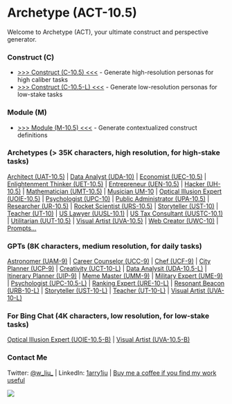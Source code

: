 # Archetype (ACT-10.5)

Welcome to Archetype (ACT), your ultimate construct and perspective generator.

### Construct (C)

- [>>> Construct (C-10.5) <<<](https://chat.openai.com/share/8c526e14-1301-473e-a787-17ae308f3b89) - Generate high-resolution personas for high caliber tasks
- [>>> Construct (C-10.5-L) <<<](https://chat.openai.com/g/g-ZR3w4e0RR-construct-c-10-5-l) - Generate low-resolution personas for low-stake tasks

### Module (M)

- [>>> Module (M-10.5) <<<](https://chat.openai.com/share/cf8e4256-7ccb-4596-aa75-28f0ac39b637) - Generate contextualized construct definitions 

### Archetypes (> 35K characters, high resolution, for high-stake tasks)

[Architect (UAT-10.5)](https://chat.openai.com/share/ae3ad780-f2e2-4461-8407-593c32bc0734) | [Data Analyst (UDA-10)](https://chat.openai.com/share/48832ede-fb02-49ae-a319-6b6dcd082f70) | [Economist (UEC-10.5)](https://chat.openai.com/share/14206929-8b4c-438c-bca6-f1356952f6e0) | [Enlightenment Thinker (UET-10.5)](https://chat.openai.com/share/bb6506ad-35bd-4ec6-b511-337cefee8a7a) | [Entrepreneur (UEN-10.5)](https://chat.openai.com/share/3994fc10-59fd-4374-8991-2659717cfcc2) | [Hacker (UH-10.5)](https://chat.openai.com/share/29b18dfe-5f01-4134-8dd6-df9ed8ffd3b4) | [Mathematician (UMT-10.5)](https://chat.openai.com/share/4d5a79f6-f2b8-458d-a2d4-9fd549a897dc) | [Musician UM-10](https://chat.openai.com/share/20e9ceaa-5971-4401-aec9-5ad9b47a6051) | [Optical Illusion Expert (UOIE-10.5)](https://chat.openai.com/share/a2f32e9b-94a6-4b64-9cfb-53f101c7afce) | [Psychologist (UPC-10)](https://chat.openai.com/share/adbbea5b-ab8d-4362-a1f7-21b6d499eb64) | [Public Administrator (UPA-10.5)](https://chat.openai.com/share/2e6609ef-ede8-4f51-993c-c36afa6e425b) | [Researcher (UR-10.5)](https://chat.openai.com/share/c4150382-2f5d-4e98-8630-961351704c5f) | [Rocket Scientist (URS-10.5)](https://chat.openai.com/share/3a1db8d6-5e63-4d7a-977c-7c6a40ccde96) | [Storyteller (UST-10)](https://chat.openai.com/share/74b4942f-41c8-4a1a-9ee2-fd3f79707875) | [Teacher (UT-10)](https://chat.openai.com/share/ac728205-9747-457b-a18b-75ac35510751) | [US Lawyer (UUSL-10.1)](https://chat.openai.com/share/d6b0bc93-f95d-408f-b952-d04b36f73058) | [US Tax Consultant (UUSTC-10.1)](https://chat.openai.com/share/180691a3-865d-4ed2-bf86-fdc7da22ff68) | [Utilitarian (UUT-10.5)](https://chat.openai.com/share/b2bb08af-fe61-4ee1-bedf-f7e932e0b2d6) | [Visual Artist (UVA-10.5)](https://chat.openai.com/share/1b839218-beec-4caa-99d6-617b64093877) | [Web Creator (UWC-10)](https://chat.openai.com/share/ccb36aa8-455f-42d5-8785-8015b33513a4) | [Prompts...](https://github.com/1arry1iu/archetype/tree/main/Archetypal%20Personas)

### GPTs (8K characters, medium resolution, for daily tasks)

[Astronomer (UAM-9)](https://chat.openai.com/g/g-DhvzBQKLz-universal-astronomer-uam-9) | [Career Counselor (UCC-9)](https://chat.openai.com/g/g-0LRlMdiQX-universal-career-counselor-ucc-10-l) | [Chef (UCF-9)](https://chat.openai.com/g/g-xIPZQyYHK-universal-chef-ucf-9) | [City Planner (UCP-9)](https://chat.openai.com/g/g-nFQND4KlT-universal-city-planner-ucp-9) | [Creativity (UCT-10-L)](https://chat.openai.com/g/g-JIHQBtCY5-universal-creativity-uct-10-l) | [Data Analysit (UDA-10.5-L)](https://chat.openai.com/g/g-UnHVJnGaf-universal-data-analyst-uda-10-5-l) | [Itinerary Planner (UIP-9)](https://chat.openai.com/g/g-LJ52WpKLZ-universal-itinerary-planner-uip-9) | [Meme Master (UMM-9)](https://chat.openai.com/g/g-HfwddwgBV-universal-meme-master) | [Military Expert (UME-9)](https://chat.openai.com/g/g-uXJSvUyLn-universal-military-expert-ume-9) | [Psychologist (UPC-10.5-L)](https://chat.openai.com/g/g-gktcTLs6E-universal-psychologist-upc-10-5-l) | [Ranking Expert (URE-10-L)](https://chat.openai.com/g/g-TysLPlbGx-universal-ranking-expert-ure-10-l) | [Resonant Beacon (URB-10-L)](https://chat.openai.com/g/g-AW4e5JG6W-universal-resonant-beacon-urb-10-l) | [Storyteller (UST-10-L)](https://chat.openai.com/g/g-i2KB66rSE-universal-storyteller-ust-10-l) | [Teacher (UT-10-L)](https://chat.openai.com/g/g-Kjcwbz0HJ-universal-teacher-ut-10-l) | [Visual Artist (UVA-10-L)](https://chat.openai.com/g/g-DajFS86Q5-universal-visual-artist-uva-10-5-l)

### For Bing Chat (4K characters, low resolution, for low-stake tasks)

[Optical Illusion Expert (UOIE-10.5-B)](https://sl.bing.net/9jMAiyDRfg) | [Visual Artist (UVA-10.5-B)](https://sl.bing.net/dQzgJ7UQeLk)

### Contact Me

Twitter: [@w_liu_](https://twitter.com/w_liu_) | LinkedIn: [1arry1iu](https://www.linkedin.com/in/1arry1iu/) | [Buy me a coffee if you find my work useful](https://www.buymeacoffee.com/1arry1iu)

![](https://github.com/1arry1iu/everything/blob/main/ET_Avatar.png)
